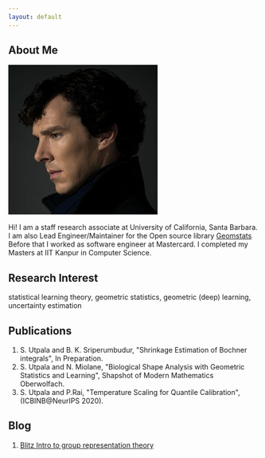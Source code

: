 ```yaml
---
layout: default
---
```


## About Me

<img class="profile-picture" src="sherlock.jpg">

Hi! I am a staff research associate at University of California, Santa Barbara. I am also Lead Engineer/Maintainer for the Open source library <a href="https://github.com/geomstats/geomstats">Geomstats</a>  Before that I worked as 
software engineer at Mastercard. I completed my Masters at IIT Kanpur in Computer Science.

## Research Interest

statistical learning theory, geometric statistics, geometric (deep) learning, uncertainty estimation






## Publications

1. S. Utpala and B. K. Sriperumbudur, "Shrinkage Estimation of Bochner integrals", In Preparation. 
2. S. Utpala and N. Miolane, "Biological Shape Analysis with Geometric Statistics and Learning", Shapshot of Modern Mathematics Oberwolfach.
3. S. Utpala and P.Rai, "Temperature Scaling for Quantile Calibration", (ICBINB@NeurIPS 2020).

## Blog

1.  <a href="/minGRT.html">Blitz Intro to group representation theory</a>  
